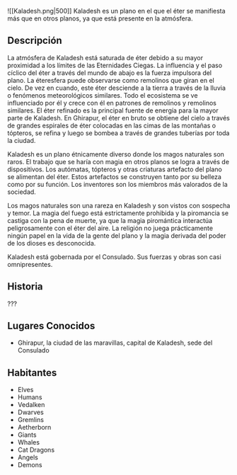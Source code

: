 ![[Kaladesh.png|500]]
Kaladesh es un plano en el que el éter se manifiesta más que en otros planos, ya que está presente en la atmósfera.
## Descripción
La atmósfera de Kaladesh está saturada de éter debido a su mayor proximidad a los límites de las Eternidades Ciegas. La influencia y el paso cíclico del éter a través del mundo de abajo es la fuerza impulsora del plano. La éteresfera puede observarse como remolinos que giran en el cielo. De vez en cuando, este éter desciende a la tierra a través de la lluvia o fenómenos meteorológicos similares. Todo el ecosistema se ve influenciado por él y crece con él en patrones de remolinos y remolinos similares. El éter refinado es la principal fuente de energía para la mayor parte de Kaladesh. En Ghirapur, el éter en bruto se obtiene del cielo a través de grandes espirales de éter colocadas en las cimas de las montañas o tópteros, se refina y luego se bombea a través de grandes tuberías por toda la ciudad.

Kaladesh es un plano étnicamente diverso donde los magos naturales son raros. El trabajo que se haría con magia en otros planos se logra a través de dispositivos. Los autómatas, tópteros y otras criaturas artefacto del plano se alimentan del éter. Estos artefactos se construyen tanto por su belleza como por su función. Los inventores son los miembros más valorados de la sociedad.

Los magos naturales son una rareza en Kaladesh y son vistos con sospecha y temor. La magia del fuego está estrictamente prohibida y la piromancia se castiga con la pena de muerte, ya que la magia piromántica interactúa peligrosamente con el éter del aire. La religión no juega prácticamente ningún papel en la vida de la gente del plano y la magia derivada del poder de los dioses es desconocida.

Kaladesh está gobernada por el Consulado. Sus fuerzas y obras son casi omnipresentes.
## Historia
???
## Lugares Conocidos
- Ghirapur, la ciudad de las maravillas, capital de Kaladesh, sede del Consulado
## Habitantes
- Elves
- Humans
- Vedalken
- Dwarves
- Gremlins
- Aetherborn
- Giants
- Whales
- Cat Dragons
- Angels
- Demons